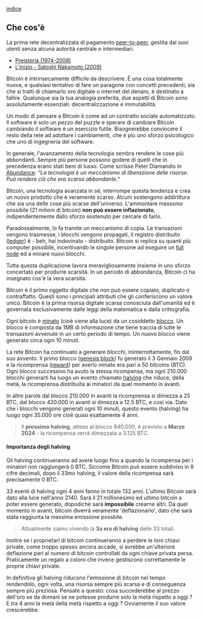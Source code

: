 [indice](README.md)
## Che cos'è
La prima rete decentralizzata di pagamento [peer-to-peer](glossario.md#p2p), gestita dai suoi utenti senza alcuna autorità centrale o intermediari.

* [Preistoria (1974-2008)](preistoria.md "Cronologia di eventi storici prima che bitcoin fosse rilasciato al pubblico.")
* [L'inizio - Satoshi Nakamoto (2009)](sn.md "Lo pseudonimo dietro l'invenzione della criptovaluta Bitcoin.")

Bitcoin è intrinsecamente difficile da descrivere. È una cosa totalmente nuova, e qualsiasi tentativo di fare un paragone con concetti precedenti, sia che si tratti di chiamarlo oro digitale o internet del denaro, è destinato a fallire. Qualunque sia la tua analogia preferita, due aspetti di Bitcoin sono assolutamente essenziali: decentralizzazione e immutabilità.

Un modo di pensare a Bitcoin è come ad un contratto sociale automatizzato. Il software è solo un pezzo del puzzle e sperare di cambiare Bitcoin cambiando il software è un esercizio futile. Bisognerebbe convincere il resto della rete ad adottare i cambiamenti, che è più uno sforzo psicologico che uno di ingegneria del software.

In generale, l'avanzamento della tecnologia sembra rendere le cose più abbondanti. Sempre più persone possono godere di quelli che in precedenza erano stati beni di lusso. Come scrisse Peter Diamandis in [Abundance](https://www.diamandis.com/abundance): _“La tecnologia è un meccanismo di liberazione delle risorse. Può rendere ciò che era scarso abbondante."_

Bitcoin, una tecnologia avanzata in sé, interrompe questa tendenza e crea un nuovo prodotto che è veramente scarso. Alcuni sostengono addirittura che sia una delle cose più scarse dell'universo. L'ammontare masssmo possibile (21 milioni di bitcoin) __non può essere inflazionato__, indipendentemente dallo sforzo sostenuto per cercare di farlo.

Paradossalmente, lo fa tramite un meccanismo di copia. Le transazioni vengono trasmesse, i blocchi vengono propagati, il registro distribuito ([ledger](glossario.md#ledger)) è - beh, hai indovinato - distribuito. Bitcoin si replica su quanti più computer possibile, incentivando le singole persone ad eseguire un [full node](glossario.ms#fullnode) ed a minare nuovi blocchi.

Tutta questa duplicazione lavora meravigliosamente insieme in uno sforzo concertato per produrre scarsità.
In un periodo di abbondanza, Bitcoin ci ha insegnato cos'è la vera scarsità.

Bitcoin è il primo oggetto digitale che non può essere copiato, duplicato o contraffatto. Questi sono  i principali attributi che gli conferiscono un valore unico. Bitcoin è la prima risorsa digitale scarsa conosciuta dall'umanità ed è governata esclusivamente dalle leggi della matematica e dalla crittografia.

Ogni bitcoin è [minato](glossario.md#minare) (cioè viene alla luce) da un cosiddetto [blocco](glossario.md#blocco). Un blocco è composta da 1MB di informazione che tiene traccia di tutte le transazioni avvenute in un certo periodo di tempo. Un nuovo blocco viene generato circa ogni 10 minuti.

La rete Bitcoin ha continuato a generare blocchi, ininterrottamente, fin dal suo avvento. Il primo blocco ([genesis block](glossario.md#genesisblock)) fu generato il 3 Gennaio 2009 e la ricomprensa ([reward](glossario.md#blockreward)) per averlo minato era pari a 50 bitcoins (BTC). Ogni blocco successivo ha avuto la stessa ricompensa, ma ogni 210.000 blocchi generarti ha luogo un evento chiamato [halving](glossario.md#halving) che riduce, della metà, la ricomprensa distribuita ai minatori da quel momento in avanti.

In altre parole dal blocco 210.000 in avanti la ricomprensa si dimezza a 25 BTC, dal blocco 420.000 in avanti si dimezza a 12.5 BTC, e così via. Dato che i blocchi vengono generati ogni 10 minuti, questo evento (halving) ha luogo ogni 35.000 ore cioè quasi esattamente 4 anni.

>Il __prossimo halving__, atteso al blocco 840.000, è previsto a __Marzo 2024__ - la ricompensa verrà dimezzata a 3.125 BTC. 

#### Importanza degli halving
Gli halving continueranno ad avere luogo fino a quando la ricompensa per i minatori non raggiungerà 0 BTC. Siccome Bitcoin può essere suddiviso in 8 cifre decimali, dopo il 33mo halving, il valore della ricompensa sarà precisamente 0 BTC.

33 eventi di halving ogni 4 anni fanno in totale 132 anni. L'ultimo Bitcoin sarà dato alla luce nell'anno 2140. Sarà il 21 millionesimo ed ultimo bitcoin a poter essere generato, dopodichè sarà __impossibile__ crearne altri. Da quel momento in avanti, bitcoin diverrà veramente 'deflazionario', dato che sarà stata raggiunta la massima emissione possbile.

>Attualmente siamo vivendo la __3a era di halving__ delle 33 totali.

Inoltre se i proprietari di bitcoin continueranno a perdere le loro chiavi private, come troppo spesso ancora accade, si avrebbe un'ulteriore deflazione pari al numero di bitcoin controllati da ogni chiave privata persa. Praticamente un regalo a coloro che invece gestiscono correttamente le proprie chiavi private.

In definitiva gli halving riducono l'emissione di bitcoin nel tempo rendendolo, ogni volta, una risorsa sempre più scarsa e di conseguenza sempre più preziosa. Pensate a questo: cosa succederebbe al prezzo dell'oro se da domani se ne potesse produrre solo la metà rispetto a oggi ? E tra 4 anni la metà della metà rispetto a oggi ? Ovviamente il suo valore crescerebbe.
